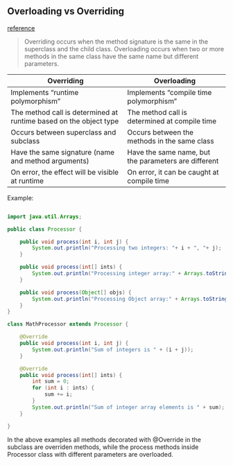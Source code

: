 ## Overloading vs Overriding

[reference](https://www.digitalocean.com/community/tutorials/overriding-vs-overloading-in-java)

> Overriding occurs when the method signature is the same in the superclass and the child class. Overloading occurs when two or more methods in the same class have the same name but different parameters.

| Overriding | Overloading |
| -------- | ------- |
| Implements “runtime polymorphism”	 | Implements “compile time polymorphism”|
| The method call is determined at runtime based on the object type	 | The method call is determined at compile time|
| Occurs between superclass and subclass	 | Occurs between the methods in the same class|
| Have the same signature (name and method arguments) | Have the same name, but the parameters are different|
| On error, the effect will be visible at runtime	 | On error, it can be caught at compile time|

Example: 
```java

import java.util.Arrays;

public class Processor {

    public void process(int i, int j) {
        System.out.println("Processing two integers: "+ i + ", "+ j);
    }

    public void process(int[] ints) {
        System.out.println("Processing integer array:" + Arrays.toString(ints));
    }

    public void process(Object[] objs) {
        System.out.println("Processing Object array:" + Arrays.toString(objs));
    }
}

class MathProcessor extends Processor {

    @Override
    public void process(int i, int j) {
        System.out.println("Sum of integers is " + (i + j));
    }

    @Override
    public void process(int[] ints) {
        int sum = 0;
        for (int i : ints) {
            sum += i;
        }
        System.out.println("Sum of integer array elements is " + sum);
    }

}
```

In the above examples all methods decorated with @Override in the subclass are overriden methods, while the process methods 
inside Processor class with different parameters are overloaded.